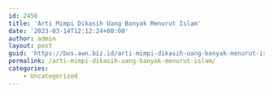 ```yaml
---
id: 2456
title: 'Arti Mimpi Dikasih Uang Banyak Menurut Islam'
date: '2023-03-14T12:12:24+00:00'
author: admin
layout: post
guid: 'https://bos.awn.biz.id/arti-mimpi-dikasih-uang-banyak-menurut-islam/'
permalink: /arti-mimpi-dikasih-uang-banyak-menurut-islam/
categories:
    - Uncategorized
---
```



